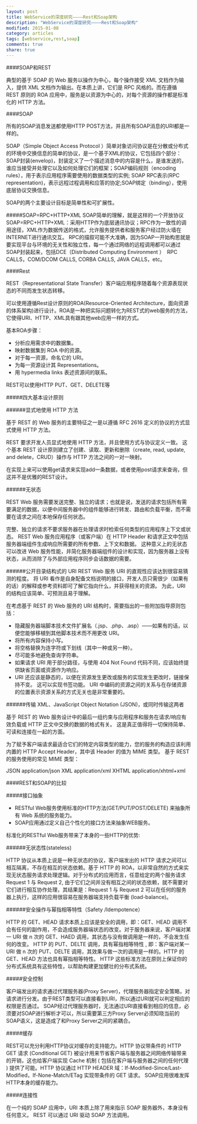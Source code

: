 ```yaml
---
layout: post
title: WebService的深度研究————Rest和Soap架构
description: "WebService的深度研究————Rest和Soap架构"
modified: 2015-01-08
category: articles
tags: [webservice,rest,soap]
comments: true
share: true
---
```


####SOAP和REST

典型的基于 SOAP 的 Web 服务以操作为中心，每个操作接受 XML 文档作为输入，提供 XML 文档作为输出。在本质上讲，它们是 RPC 风格的。而在遵循 REST 原则的 ROA 应用中，服务是以资源为中心的，对每个资源的操作都是标准化的 HTTP 方法。

####SOAP 

所有的SOAP消息发送都使用HTTP POST方法，并且所有SOAP消息的URI都是一样的。

SOAP（Simple Object Access Protocol ）简单对象访问协议是在分散或分布式的环境中交换信息的简单的协议，是一个基于XML的协议，它包括四个部分：SOAP封装(envelop)，封装定义了一个描述消息中的内容是什么，是谁发送的，谁应当接受并处理它以及如何处理它们的框架；SOAP编码规则（encoding rules），用于表示应用程序需要使用的数据类型的实例; SOAP RPC表示(RPC representation)，表示远程过程调用和应答的协定;SOAP绑定（binding），使用底层协议交换信息。

SOAP的两个主要设计目标是简单性和可扩展性。

#####SOAP=RPC+HTTP+XML
SOAP简单的理解，就是这样的一个开放协议SOAP=RPC+HTTP+XML：采用HTTP作为底层通讯协议；RPC作为一致性的调用途径，XML作为数据传送的格式，允许服务提供者和服务客户经过防火墙在INTERNET进行通讯交互。
RPC的描叙可能不大准确，因为SOAP一开始构思就是要实现平台与环境的无关性和独立性，每一个通过网络的远程调用都可以通过SOAP封装起来，包括DCE（Distributed Computing Environment ）　RPC CALLS，COM/DCOM CALLS, CORBA CALLS, JAVA CALLS，etc。


####Rest 

REST（Representational State Transfer）客户端应用程序随着每个资源表现状态的不同而发生状态转移。

可以使用遵循Rest设计原则的ROA(Resource-Oriented Architecture，面向资源的体系架构)进行设计。ROA是一种把实际问题转化为REST式的web服务的方法，它使得URI、HTTP、XML具有跟其他web应用一样的方式。

基本ROA步骤：

* 分析应用需求中的数据集。
* 映射数据集到 ROA 中的资源。
* 对于每一资源，命名它的 URI。
* 为每一资源设计其 Representations。
* 用 hypermedia links 表述资源间的联系。

REST可以使用HTTP PUT、GET、DELETE等

#####四大基本设计原则

######显式地使用 HTTP 方法

基于 REST 的 Web 服务的主要特征之一是以遵循 RFC 2616 定义的协议的方式显式使用 HTTP 方法。

REST 要求开发人员显式地使用 HTTP 方法，并且使用方式与协议定义一致。 这个基本 REST 设计原则建立了创建、读取、更新和删除（create, read, update, and delete，CRUD）操作与 HTTP 方法之间的一对一映射。

在实现上来可以使用get请求来实现add一条数据，或者使用post请求来查询，但这并不是优雅的REST设计。

######无状态

REST Web 服务需要发送完整、独立的请求；也就是说，发送的请求包括所有需要满足的数据，以便中间服务器中的组件能够进行转发、路由和负载平衡，而不需要在请求之间在本地保存任何状态。

完整、独立的请求不要求服务器在处理请求时检索任何类型的应用程序上下文或状态。 REST Web 服务应用程序（或客户端）在 HTTP Header 和请求正文中包括服务器端组件生成响应所需要的所有参数、上下文和数据。 这种意义上的无状态可以改进 Web 服务性能，并简化服务器端组件的设计和实现，因为服务器上没有状态，从而消除了与外部应用程序同步会话数据的需要。


######公开目录结构式的 URI
REST Web 服务 URI 的直观性应该达到很容易猜测的程度。 将 URI 看作是自身配备文档说明的接口，开发人员只需很少（如果有的话）的解释或参考资料即可了解它指向什么，并获得相关的资源。 为此，URI 的结构应该简单、可预测且易于理解。

在考虑基于 REST 的 Web 服务的 URI 结构时，需要指出的一些附加指导原则包括：

* 隐藏服务器端脚本技术文件扩展名（.jsp、.php、.asp）——如果有的话，以便您能够移植到其他脚本技术而不用更改 URI。
* 将所有内容保持小写。
* 将空格替换为连字符或下划线（其中一种或另一种）。
* 尽可能多地避免查询字符串。
* 如果请求 URI 用于部分路径，与使用 404 Not Found 代码不同，应该始终提供缺省页面或资源作为响应。
* URI 还应该是静态的，以便在资源发生更改或服务的实现发生更改时，链接保持不变。 这可以实现书签功能。 URI 中编码的资源之间的关系与在存储资源的位置表示资源关系的方式无关也是非常重要的。

######传输 XML、JavaScript Object Notation (JSON)，或同时传输这两者

基于 REST 的 Web 服务设计中的最后一组约束与应用程序和服务在请求/响应有效负载或 HTTP 正文中交换的数据的格式有关。 这是真正值得将一切保持简单、可读和连接在一起的方面。

为了赋予客户端请求最适合它们的特定内容类型的能力，您的服务的构造应该利用内置的 HTTP Accept Header，其中该 Header 的值为 MIME 类型。
基于 REST 的服务使用的常见 MIME 类型：

JSON	application/json
XML	    application/xml
XHTML	application/xhtml+xml



####REST和SOAP的比较

#####接口抽象

* RESTful Web服务使用标准的HTTP方法(GET/PUT/POST/DELETE) 来抽象所有 Web 系统的服务能力。
* SOAP应用通过定义自己个性化的接口方法来抽象WEB服务。

标准化的RESTful Web服务带来了本身的一些HTTP的优势:

######无状态性(stateless)

HTTP 协议从本质上说是一种无状态的协议，客户端发出的 HTTP 请求之间可以相互隔离，不存在相互的状态依赖。基于 HTTP 的 ROA，以非常自然的方式来实现无状态服务请求处理逻辑。对于分布式的应用而言，任意给定的两个服务请求 Request 1 与 Request 2, 由于它们之间并没有相互之间的状态依赖，就不需要对它们进行相互协作处理，其结果是：Request 1 与 Request 2 可以在任何的服务器上执行，这样的应用很容易在服务器端支持负载平衡 (load-balance)。

######安全操作与幂指相等特性（Safety /Idempotence）

HTTP 的 GET、HEAD 请求本质上应该是安全的调用，即：GET、HEAD 调用不会有任何的副作用，不会造成服务器端状态的改变。对于服务器来说，客户端对某一 URI 做 n 次的 GET、HAED 调用，其状态与没有做调用是一样的，不会发生任何的改变。
HTTP 的 PUT、DELTE 调用，具有幂指相等特性 , 即：客户端对某一 URI 做 n 次的 PUT、DELTE 调用，其效果与做一次的调用是一样的。HTTP 的 GET、HEAD 方法也具有幂指相等特性。
HTTP 这些标准方法在原则上保证你的分布式系统具有这些特性，以帮助构建更加健壮的分布式系统。

#####安全控制

客户端发出的请求通过代理服务器(Proxy Server)，代理服务器指定安全策略，对请求进行分发。由于REST类型可以直接看到URI，所以通过URI就可以判定相应的权限是否通过。
SOAP经过代理服务器时，无法通过URI直接看到相应的信息，必须要对SOAP进行解析才可以，所以需要第三方Proxy Server必须知晓当前的SOAP语义，这是造成了和Proxy Server之间的紧耦合。

#####缓存

REST可以充分利用HTTP协议对缓存的支持能力。HTTP 协议带条件的 HTTP GET 请求 (Conditional GET) 被设计用来节省客户端与服务器之间网络传输带来的开销，这也给客户端实现 Cache 机制 ( 包括在客户端与服务器之间的任何代理 ) 提供了可能。HTTP 协议通过 HTTP HEADER 域：If-Modified-Since/Last- Modified，If-None-Match/ETag 实现带条件的 GET 请求。
SOAP应用很难发挥HTTP本身的缓存能力。

#####连接性

在一个纯的 SOAP 应用中，URI 本质上除了用来指示 SOAP 服务器外，本身没有任何意义。
REST 可以通过 URI 驱动 SOAP 方法调用。

